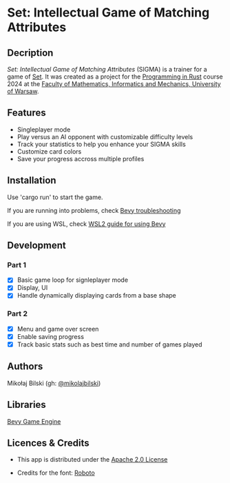 # Set: Intellectual Game of Matching Attributes

## Decription

*Set: Intellectual Game of Matching Attributes* (SIGMA) is a trainer for a game of [Set](https://en.wikipedia.org/wiki/Set_(card_game)). It was created as a project for the [Programming in Rust](https://github.com/mimuw-jnp2-rust) course 2024 at the [Faculty of Mathematics, Informatics and Mechanics, University of Warsaw](https://www.mimuw.edu.pl/en/).

## Features

- Singleplayer mode
- Play versus an AI opponent with customizable difficulty levels
- Track your statistics to help you enhance your SIGMA skills
- Customize card colors
- Save your progress accross multiple profiles

## Installation

Use 'cargo run' to start the game.

If you are running into problems, check [Bevy troubleshooting](https://bevyengine.org/learn/quick-start/troubleshooting/)

If you are using WSL, check [WSL2 guide for using Bevy](https://bevy-cheatbook.github.io/platforms/windows/wsl2.html)

## Development

### Part 1

- [x] Basic game loop for signleplayer mode
- [x] Display, UI
- [x] Handle dynamically displaying cards from a base shape

### Part 2

- [x] Menu and game over screen
- [x] Enable saving progress
- [x] Track basic stats such as best time and number of games played

## Authors

Mikołaj Bilski (gh: [@mikolajbilski](https://github.com/mikolajbilski))

## Libraries

[Bevy Game Engine](https://github.com/bevyengine/bevy)

## Licences & Credits

- This app is distributed under the [Apache 2.0 License](https://www.apache.org/licenses/LICENSE-2.0.html)

- Credits for the font: [Roboto](https://fonts.google.com/specimen/Roboto)